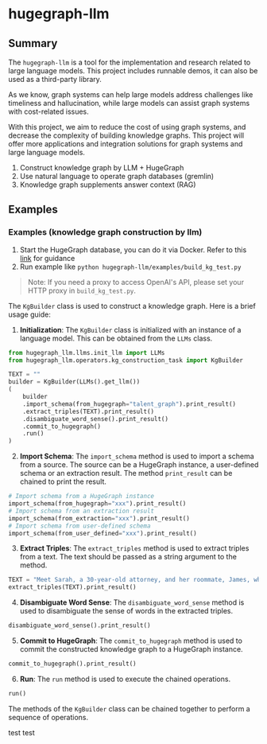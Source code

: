 # hugegraph-llm

## Summary

The `hugegraph-llm` is a tool for the implementation and research related to large language models.
This project includes runnable demos, it can also be used as a third-party library.

As we know, graph systems can help large models address challenges like timeliness and hallucination,
while large models can assist graph systems with cost-related issues.

With this project, we aim to reduce the cost of using graph systems, and decrease the complexity of 
building knowledge graphs. This project will offer more applications and integration solutions for 
graph systems and large language models.
1.  Construct knowledge graph by LLM + HugeGraph
2.  Use natural language to operate graph databases (gremlin)
3.  Knowledge graph supplements answer context (RAG)

## Examples

### Examples (knowledge graph construction by llm)

1. Start the HugeGraph database, you can do it via Docker. Refer to this [link](https://hub.docker.com/r/hugegraph/hugegraph) for guidance
2. Run example like `python hugegraph-llm/examples/build_kg_test.py`
 
> Note: If you need a proxy to access OpenAI's API, please set your HTTP proxy in `build_kg_test.py`.

The `KgBuilder` class is used to construct a knowledge graph. Here is a brief usage guide:

1. **Initialization**: The `KgBuilder` class is initialized with an instance of a language model. This can be obtained from the `LLMs` class.

```python
from hugegraph_llm.llms.init_llm import LLMs
from hugegraph_llm.operators.kg_construction_task import KgBuilder

TEXT = ""
builder = KgBuilder(LLMs().get_llm())
(
    builder
    .import_schema(from_hugegraph="talent_graph").print_result()
    .extract_triples(TEXT).print_result()
    .disambiguate_word_sense().print_result()
    .commit_to_hugegraph()
    .run()
)
```

2. **Import Schema**: The `import_schema` method is used to import a schema from a source. The source can be a HugeGraph instance, a user-defined schema or an extraction result. The method `print_result` can be chained to print the result.

```python
# Import schema from a HugeGraph instance
import_schema(from_hugegraph="xxx").print_result()
# Import schema from an extraction result
import_schema(from_extraction="xxx").print_result()
# Import schema from user-defined schema
import_schema(from_user_defined="xxx").print_result()
```

3. **Extract Triples**: The `extract_triples` method is used to extract triples from a text. The text should be passed as a string argument to the method.

```python
TEXT = "Meet Sarah, a 30-year-old attorney, and her roommate, James, whom she's shared a home with since 2010."
extract_triples(TEXT).print_result()
```

4. **Disambiguate Word Sense**: The `disambiguate_word_sense` method is used to disambiguate the sense of words in the extracted triples.

```python
disambiguate_word_sense().print_result()
```

5. **Commit to HugeGraph**: The `commit_to_hugegraph` method is used to commit the constructed knowledge graph to a HugeGraph instance.

```python
commit_to_hugegraph().print_result()
```

6. **Run**: The `run` method is used to execute the chained operations.

```python
run()
```

The methods of the `KgBuilder` class can be chained together to perform a sequence of operations.

test
test